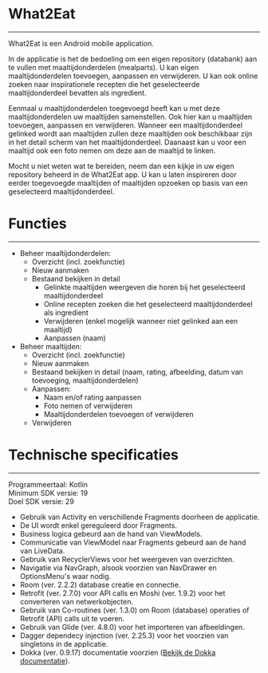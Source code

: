 # What2Eat
---
What2Eat is een Android mobile application.

In de applicatie is het de bedoeling om een eigen repository (databank) aan te vullen met maaltijdonderdelen (mealparts).
U kan eigen maaltijdonderdelen toevoegen, aanpassen en verwijderen. U kan ook online zoeken naar inspirationele recepten die het geselecteerde maaltijdonderdeel bevatten als ingredient.

Eenmaal u maaltijdonderdelen toegevoegd heeft kan u met deze maaltijdonderdelen uw maaltijden samenstellen. Ook hier kan u maaltijden toevoegen, aanpassen en verwijderen. Wanneer een maaltijdonderdeel gelinked wordt aan maaltijden zullen deze maaltijden ook beschikbaar zijn in het detail scherm van het maaltijdonderdeel. Daanaast kan u voor een maaltijd ook een foto nemen om deze aan de maaltijd te linken.

Mocht u niet weten wat te bereiden, neem dan een kijkje in uw eigen repository beheerd in de What2Eat app. U kan u laten inspireren door eerder toegevoegde maaltijden of maaltijden opzoeken op basis van een geselecteerd maaltijdonderdeel.

# Functies
---
- Beheer maaltijdonderdelen:
  - Overzicht (incl. zoekfunctie)
  - Nieuw aanmaken
  - Bestaand bekijken in detail
    - Gelinkte maaltijden weergeven die horen bij het geselecteerd maaltijdonderdeel
    - Online recepten zoeken die het geselecteerd maaltijdonderdeel als ingredient 
    - Verwijderen (enkel mogelijk wanneer niet gelinked aan een maaltijd)
    - Aanpassen (naam)
- Beheer maaltijden:
  - Overzicht (incl. zoekfunctie)
  - Nieuw aanmaken
  - Bestaand bekijken in detail (naam, rating, afbeelding, datum van toevoeging, maaltijdonderdelen)
  - Aanpassen:
    - Naam en/of rating aanpassen
    - Foto nemen of verwijderen
    - Maaltijdonderdelen toevoegen of verwijderen
  - Verwijderen

# Technische specificaties
---
Programmeertaal: Kotlin<br/>
Minimum SDK versie: 19<br/>
Doel SDK versie: 29<br/>

- Gebruik van Activity en verschillende Fragments doorheen de applicatie.
- De UI wordt enkel gereguleerd door Fragments.
- Business logica gebeurd aan de hand van ViewModels.
- Communicatie van ViewModel naar Fragments gebeurd aan de hand van LiveData.
- Gebruik van RecyclerViews voor het weergeven van overzichten.
- Navigatie via NavGraph, alsook voorzien van NavDrawer en OptionsMenu's waar nodig.
- Room (ver. 2.2.2) database creatie en connectie.
- Retrofit (ver. 2.7.0) voor API calls en Moshi (ver. 1.9.2) voor het converteren van netwerkobjecten.
- Gebruik van Co-routines (ver. 1.3.0) om Room (database) operaties of Retrofit (API) calls uit te voeren.
- Gebruik van Glide (ver. 4.8.0) voor het importeren van afbeeldingen.
- Dagger dependecy injection (ver. 2.25.3) voor het voorzien van singletons in de applicatie.
- Dokka (ver. 0.9.17) documentatie voorzien ([Bekijk de Dokka documentatie](app/src/main/dokka-documentation/app/index.md)).
